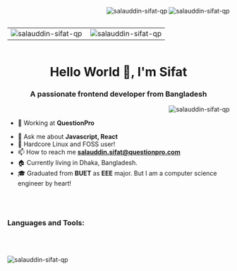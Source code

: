 <p align="right"> 
  <img src="https://komarev.com/ghpvc/?username=salauddin-sifat-qp&label=Profile%20views&color=edae49&style=flat" alt="salauddin-sifat-qp" />
  <img src="https://wakatime.com/badge/user/88e59008-5816-4f84-8871-f678c33d1ae3.svg" alt="salauddin-sifat-qp" />
</p> 

<p align="left" style="display:flex"> 
<table>
<td>
  <img align="center" src="https://github-readme-stats.vercel.app/api?username=salauddin-sifat-qp&show_icons=true&locale=en&theme=calm" alt="salauddin-sifat-qp" />
</td>
<td>
  <img align="right" src="https://github-readme-stats.vercel.app/api/wakatime/?username=mahi160&theme=calm&v=2&layout=compact" alt="salauddin-sifat-qp" />
</td>
</table>
</p>

<h1 align="center">Hello World 👋, I'm Sifat</h1>
<h3 align="center">A passionate frontend developer from Bangladesh</h3>

<p align="right">
  <img align="right" src="https://github-readme-streak-stats.herokuapp.com/?user=salauddin-sifat-qp&theme=calm&layout=compact" alt="salauddin-sifat-qp" />
</p>
<!-- <p align="left"> <a href="https://twitter.com/mahi160" target="blank"><img src="https://img.shields.io/twitter/follow/mahi160?logo=twitter&style=for-the-badge" alt="mahi160" /></a> </p> -->

<br/>

- 🏢 Working at **QuestionPro**
<!-- - 🌱 I’m currently learning **Go**, **SvelteKit** -->
- 💬 Ask me about **Javascript, React**
- 🐧 Hardcore Linux and FOSS user!
- 📫 How to reach me **salauddin.sifat@questionpro.com**
- 🏠 Currently living in Dhaka, Bangladesh.
- 🎓 Graduated from **BUET** as **EEE** major. But I am a computer science engineer by heart!

<br/>
<br/>

<h3 align="left">Languages and Tools:</h3>
<br/>

<br/>

<p align="center" style="display:flex"> 
  <img align="left" src="https://github-profile-trophy.vercel.app/?username=salauddin-sifat-qp&margin-w=4&margin-h=4" alt="salauddin-sifat-qp" /> 

</p>
